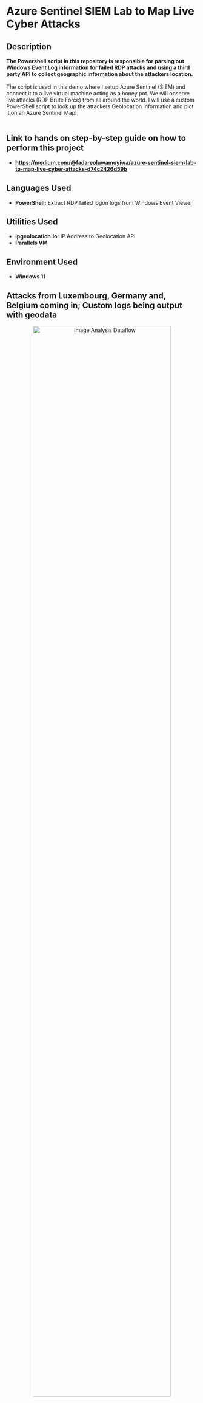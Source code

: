 <h1>Azure Sentinel SIEM Lab to Map Live Cyber Attacks</h1>

<h2>Description</h2>
<b>The Powershell script in this repository is responsible for parsing out Windows Event Log information for failed RDP attacks and using a third party API to collect geographic information about the attackers location.
</b>
<br />
<br />
The script is used in this demo where I setup Azure Sentinel (SIEM) and connect it to a live virtual machine acting as a honey pot.
We will observe live attacks (RDP Brute Force) from all around the world. I will use a custom PowerShell script to
look up the attackers Geolocation information and plot it on an Azure Sentinel Map!
<br />
<br />

<h2>Link to hands on step-by-step guide on how to perform this project</h2>

- <b>https://medium.com/@fadareoluwamuyiwa/azure-sentinel-siem-lab-to-map-live-cyber-attacks-d74c2426d59b</b>

<h2>Languages Used</h2>

- <b>PowerShell:</b> Extract RDP failed logon logs from Windows Event Viewer 

<h2>Utilities Used</h2>

- <b>ipgeolocation.io:</b> IP Address to Geolocation API
- <b>Parallels VM</b>

<h2>Environment Used</h2>

- <b>Windows 11</b>

<h2>Attacks from Luxembourg, Germany and, Belgium coming in; Custom logs being output with geodata</h2>

<p align="center">
<img src="https://imgpile.com/images/hoXc8X.png" height="85%" width="85%" alt="Image Analysis Dataflow"/>
</p>

<h2>World map of incoming attacks after 5 hours (built custom logs including geodata)</h2>

<p align="center">
<img src="https://imgpile.com/images/hoXba3.png" height="100%" width="100%" alt="Image Analysis Dataflow"/>
</p>


<!--
 ```diff
- text in red
+ text in green
! text in orange
# text in gray
@@ text in purple (and bold)@@
```
--!>
